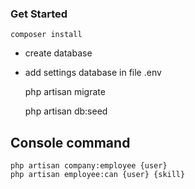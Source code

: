 ### Get Started

    composer install

- create database
- add settings database in file .env



    php artisan migrate


    php artisan db:seed

## Console command

    php artisan company:employee {user}
    php artisan employee:can {user} {skill}

